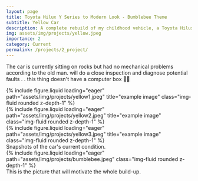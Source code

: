 ```yaml
---
layout: page
title: Toyota Hilux Y Series to Modern Look - Bumblebee Theme
subtitle: Yellow Car
description: A complete rebuild of my childhood vehicle, a Toyota Hilux Y series. It has been in the family for over 20 years and I'm currently rebuilding it and customizing it to a modern look.
img: assets/img/projects/yellow.jpeg
importance: 2
category: Current
permalink: /projects/2_project/
---
```


The car is currently sitting on rocks but had no mechanical problems according to the old man. will do a close inspection and diagnose potential faults . . this thing doesn't have a computer box :man_facepalming:

<div class="row">
    <div class="col-sm mt-3 mt-md-0">
        {% include figure.liquid loading="eager" path="assets/img/projects/yellow1.jpeg" title="example image" class="img-fluid rounded z-depth-1" %}
    </div>
    <div class="col-sm mt-3 mt-md-0">
        {% include figure.liquid loading="eager" path="assets/img/projects/yellow2.jpeg" title="example image" class="img-fluid rounded z-depth-1" %}
    </div>
    <div class="col-sm mt-3 mt-md-0">
        {% include figure.liquid loading="eager" path="assets/img/projects/yellow3.jpeg" title="example image" class="img-fluid rounded z-depth-1" %}
    </div>
</div>
<div class="caption pic">
    Snapshots of the car's current condition.
</div>
<div class="row">
    <div class="col-sm mt-3 mt-md-0">
        {% include figure.liquid loading="eager" path="assets/img/projects/bumblebee.jpeg" class="img-fluid rounded z-depth-1" %}
    </div>
</div>
<div class="caption pic">
    This is the picture that will motivate the whole build-up.
</div>

<!-- You can also put regular text between your rows of images.
Say you wanted to write a little bit about your project before you posted the rest of the images.
You describe how you toiled, sweated, _bled_ for your project, and then... you reveal its glory in the next row of images. -->
